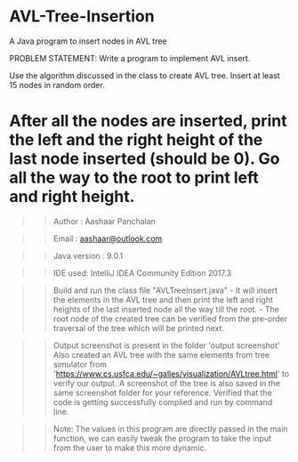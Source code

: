 # AVL-Tree-Insertion
A Java program to insert nodes in AVL tree

PROBLEM STATEMENT:
Write a program to implement AVL insert.

Use the algorithm discussed in the class to create AVL tree. Insert at least 15 nodes in random order.

After all the nodes are inserted, print the left and the right height of the last node inserted (should be 0). Go all the way to the root to print left and right height.
============================================

>> Author : Aashaar Panchalan

>> Email : aashaar@outlook.com

>> Java version : 9.0.1

>> IDE used: IntelliJ IDEA Community Edition 2017.3

>> Build and run the class file "AVLTreeInsert.java"
	- It will insert the elements in the AVL tree and then print the left and right heights of the last inserted node all the way till the root.
	- The root node of the created tree can be verified from the pre-order traversal of the tree which will be printed next.

>> Output screenshot is present in the folder 'output screenshot'
>> Also created an AVL tree with the same elements from tree simulator from 'https://www.cs.usfca.edu/~galles/visualization/AVLtree.html' to verify our output.
>> A screenshot of the tree is also saved in the same screenshot folder for your reference.
>> Verified that the code is getting successfully complied and run by command line.

>> Note: The values in this program are directly passed in the main function, we can easily tweak the program to take the input from the user to make this more dynamic.



